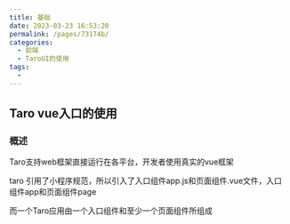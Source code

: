 ```yaml
---
title: 基础
date: 2023-03-23 16:53:20
permalink: /pages/73174b/
categories: 
  - 前端
  - TaroUI的使用
tags: 
  - 
---
```

## Taro vue入口的使用

### 概述
Taro支持web框架直接运行在各平台，开发者使用真实的vue框架
 

taro 引用了小程序规范，所以引入了入口组件app.js和页面组件.vue文件，入口组件app和页面组件page

而一个Taro应用由一个入口组件和至少一个页面组件所组成


